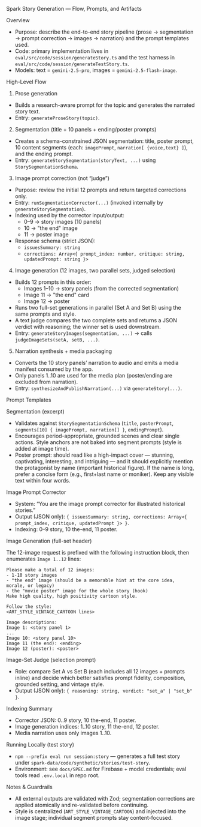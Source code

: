 Spark Story Generation — Flow, Prompts, and Artifacts

Overview

- Purpose: describe the end-to-end story pipeline (prose → segmentation → prompt correction → images → narration) and the prompt templates used.
- Code: primary implementation lives in `eval/src/code/session/generateStory.ts` and the test harness in `eval/src/code/session/generateTestStory.ts`.
- Models: text = `gemini-2.5-pro`, images = `gemini-2.5-flash-image`.

High-Level Flow

1) Prose generation
- Builds a research-aware prompt for the topic and generates the narrated story text.
- Entry: `generateProseStory(topic)`.
 

2) Segmentation (title + 10 panels + ending/poster prompts)
- Creates a schema-constrained JSON segmentation: title, poster prompt, 10 content segments (each: `imagePrompt`, `narration[ {voice,text} ]`), and the ending prompt.
- Entry: `generateStorySegmentation(storyText, ...)` using `StorySegmentationSchema`.
 

3) Image prompt correction (not “judge”)
- Purpose: review the initial 12 prompts and return targeted corrections only.
- Entry: `runSegmentationCorrector(...)` (invoked internally by `generateStorySegmentation`).
- Indexing used by the corrector input/output:
  - 0–9 → story images (10 panels)
  - 10 → "the end" image
  - 11 → poster image
- Response schema (strict JSON):
  - `issuesSummary: string`
  - `corrections: Array<{ prompt_index: number, critique: string, updatedPrompt: string }>`

4) Image generation (12 images, two parallel sets, judged selection)
- Builds 12 prompts in this order:
  - Images 1–10 → story panels (from the corrected segmentation)
  - Image 11 → "the end" card
  - Image 12 → poster
- Runs two full-set generations in parallel (Set A and Set B) using the same prompts and style.
- A text judge compares the two complete sets and returns a JSON verdict with reasoning; the winner set is used downstream.
- Entry: `generateStoryImages(segmentation, ...)` → calls `judgeImageSets(setA, setB, ...)`.
 

5) Narration synthesis + media packaging
- Converts the 10 story panels’ narration to audio and emits a media manifest consumed by the app.
- Only panels 1..10 are used for the media plan (poster/ending are excluded from narration).
- Entry: `synthesizeAndPublishNarration(...)` via `generateStory(...)`.
 

Prompt Templates

Segmentation (excerpt)

- Validates against `StorySegmentationSchema` (`title`, `posterPrompt`, `segments[10] { imagePrompt, narration[] }`, `endingPrompt`).
- Encourages period-appropriate, grounded scenes and clear single actions. Style anchors are not baked into segment prompts (style is added at image time).
- Poster prompt: should read like a high-impact cover — stunning, captivating, interesting, and intriguing — and it should explicitly mention the protagonist by name (important historical figure). If the name is long, prefer a concise form (e.g., first+last name or moniker). Keep any visible text within four words.

Image Prompt Corrector

- System: “You are the image prompt corrector for illustrated historical stories.”
- Output (JSON only): `{ issuesSummary: string, corrections: Array<{ prompt_index, critique, updatedPrompt }> }`.
- Indexing: 0–9 story, 10 the-end, 11 poster.

Image Generation (full-set header)

The 12-image request is prefixed with the following instruction block, then enumerates `Image 1..12` lines:

```
Please make a total of 12 images:
- 1-10 story images
- "the end" image (should be a memorable hint at the core idea, morale, or legacy)
- the "movie poster" image for the whole story (hook)
Make high quality, high positivity cartoon style.

Follow the style:
<ART_STYLE_VINTAGE_CARTOON lines>

Image descriptions:
Image 1: <story panel 1>
...
Image 10: <story panel 10>
Image 11 (the end): <ending>
Image 12 (poster): <poster>
```

Image-Set Judge (selection prompt)

- Role: compare Set A vs Set B (each includes all 12 images + prompts inline) and decide which better satisfies prompt fidelity, composition, grounded setting, and vintage style.
- Output (JSON only): `{ reasoning: string, verdict: "set_a" | "set_b" }`.

Indexing Summary

- Corrector JSON: 0..9 story, 10 the-end, 11 poster.
- Image generation indices: 1..10 story, 11 the-end, 12 poster.
- Media narration uses only images 1..10.


Running Locally (test story)

- `npm --prefix eval run session:story` — generates a full test story under `spark-data/code/synthetic/stories/test-story`.
- Environment: see `docs/SPEC.md` for Firebase + model credentials; eval tools read `.env.local` in repo root.

Notes & Guardrails

- All external outputs are validated with Zod; segmentation corrections are applied atomically and re-validated before continuing.
- Style is centralized (`ART_STYLE_VINTAGE_CARTOON`) and injected into the image stage; individual segment prompts stay content-focused.
